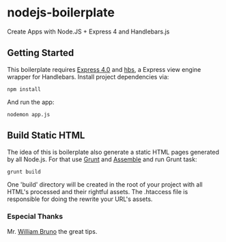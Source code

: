 nodejs-boilerplate
==================

Create Apps with Node.JS + Express 4 and Handlebars.js

## Getting Started

This boilerplate requires [Express 4.0](http://github.com/visionmedia/express) and [hbs](https://github.com/donpark/hbs), a Express view engine wrapper for Handlebars. Install project dependencies via:

```shell
npm install
```

And run the app:

```shell
nodemon app.js
```

## Build Static HTML

The idea of ​​this is boilerplate also generate a static HTML pages generated by all Node.js. For that use [Grunt](http://gruntjs.com/) and [Assemble](http://assemble.io/) and run Grunt task:

```shell
grunt build
```

One 'build' directory will be created in the root of your project with all HTML's processed and their rightful assets. The .htaccess file is responsible for doing the rewrite your URL's assets.

### Especial Thanks

Mr. [William Bruno](https://github.com/wbruno/) the great tips.
